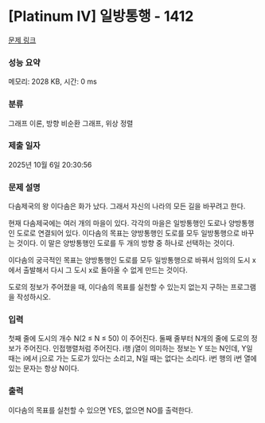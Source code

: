 # [Platinum IV] 일방통행 - 1412 

[문제 링크](https://www.acmicpc.net/problem/1412) 

### 성능 요약

메모리: 2028 KB, 시간: 0 ms

### 분류

그래프 이론, 방향 비순환 그래프, 위상 정렬

### 제출 일자

2025년 10월 6일 20:30:56

### 문제 설명

<p>다솜제국의 왕 이다솜은 화가 났다. 그래서 자신의 나라의 모든 길을 바꾸려고 한다.</p>

<p>현재 다솜제국에는 여러 개의 마을이 있다. 각각의 마을은 일방통행인 도로나 양방통행인 도로로 연결되어 있다. 이다솜의 목표는 양방통행인 도로를 모두 일방통행으로 바꾸는 것이다. 이 말은 양방통행인 도로를 두 개의 방향 중 하나로 선택하는 것이다.</p>

<p>이다솜의 궁극적인 목표는 양방통행인 도로를 모두 일방통행으로 바꿔서 임의의 도시 x에서 출발해서 다시 그 도시 x로 돌아올 수 없게 만드는 것이다.</p>

<p>도로의 정보가 주어졌을 때, 이다솜의 목표를 실천할 수 있는지 없는지 구하는 프로그램을 작성하시오.</p>

### 입력 

 <p>첫째 줄에 도시의 개수 N(2 ≤ N ≤ 50) 이 주어진다.  둘째 줄부터 N개의 줄에 도로의 정보가 주어진다. 인접행렬처럼 주어진다. i행 j열이 의미하는 정보는 Y 또는 N인데, Y일 때는 i에서 j으로 가는 도로가 있다는 소리고, N일 때는 없다는 소리다. i번 행의 i번 열에 있는 문자는 항상 N이다.</p>

### 출력 

 <p>이다솜의 목표를 실천할 수 있으면 YES, 없으면 NO를 출력한다.</p>

